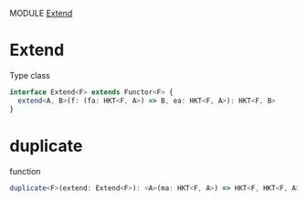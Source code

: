 MODULE [Extend](https://github.com/gcanti/fp-ts/blob/master/src/Extend.ts)
# Extend
Type class
```ts
interface Extend<F> extends Functor<F> {
  extend<A, B>(f: (fa: HKT<F, A>) => B, ea: HKT<F, A>): HKT<F, B>
}
```
# duplicate
function
```ts
duplicate<F>(extend: Extend<F>): <A>(ma: HKT<F, A>) => HKT<F, HKT<F, A>> 
```